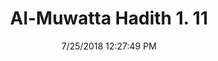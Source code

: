---
title        : "Al-Muwatta Hadith 1. 11"
date         : 7/25/2018 12:27:49 PM
draft        : false
type         : "hadith"
layout       : "hadith"
BookCode     : "AMH"
VolumeNumber : "1"
HadithNumber : "11"
categories  :  ["Prayer Time - The Times of Prayer"]
---